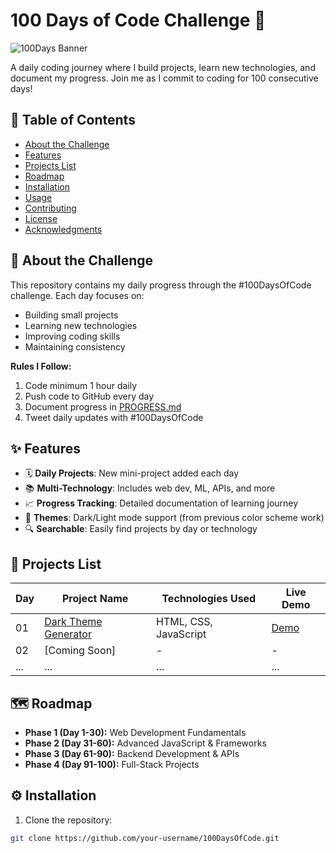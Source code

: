 # 100 Days of Code Challenge 🚀

![100Days Banner](https://via.placeholder.com/800x200.png?text=100Days+Code+Challenge) <!-- Add your own banner image -->

A daily coding journey where I build projects, learn new technologies, and document my progress. Join me as I commit to coding for 100 consecutive days!

## 📌 Table of Contents
- [About the Challenge](#-about-the-challenge)
- [Features](#-features)
- [Projects List](#-projects-list)
- [Roadmap](#-roadmap)
- [Installation](#-installation)
- [Usage](#-usage)
- [Contributing](#-contributing)
- [License](#-license)
- [Acknowledgments](#-acknowledgments)

## 🎯 About the Challenge
This repository contains my daily progress through the #100DaysOfCode challenge. Each day focuses on:
- Building small projects
- Learning new technologies
- Improving coding skills
- Maintaining consistency

**Rules I Follow:**
1. Code minimum 1 hour daily
2. Push code to GitHub every day
3. Document progress in [PROGRESS.md](PROGRESS.md)
4. Tweet daily updates with #100DaysOfCode

## ✨ Features
- 🗓️ **Daily Projects**: New mini-project added each day
- 📚 **Multi-Technology**: Includes web dev, ML, APIs, and more
- 📈 **Progress Tracking**: Detailed documentation of learning journey
- 🎨 **Themes**: Dark/Light mode support (from previous color scheme work)
- 🔍 **Searchable**: Easily find projects by day or technology

## 📂 Projects List
| Day | Project Name | Technologies Used | Live Demo |
|-----|--------------|-------------------|-----------|
| 01  | [Dark Theme Generator](day-01/) | HTML, CSS, JavaScript | [Demo](#) |
| 02  | [Coming Soon] | - | - |
| ... | ... | ... | ... |

## 🗺️ Roadmap
- **Phase 1 (Day 1-30):** Web Development Fundamentals
- **Phase 2 (Day 31-60):** Advanced JavaScript & Frameworks
- **Phase 3 (Day 61-90):** Backend Development & APIs
- **Phase 4 (Day 91-100):** Full-Stack Projects

## ⚙️ Installation
1. Clone the repository:
```bash
git clone https://github.com/your-username/100DaysOfCode.git
